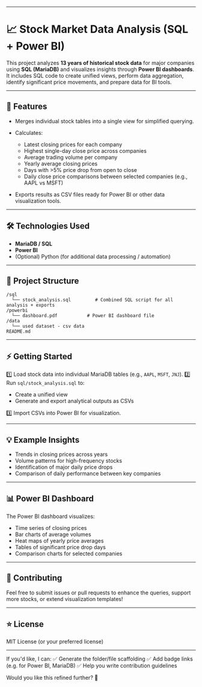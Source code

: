 

---

# 📈 Stock Market Data Analysis (SQL + Power BI)

This project analyzes **13 years of historical stock data** for major companies using **SQL (MariaDB)** and visualizes insights through **Power BI dashboards**.
It includes SQL code to create unified views, perform data aggregation, identify significant price movements, and prepare data for BI tools.

---

## 🚀 **Features**

* Merges individual stock tables into a single view for simplified querying.
* Calculates:

  * Latest closing prices for each company
  * Highest single-day close price across companies
  * Average trading volume per company
  * Yearly average closing prices
  * Days with >5% price drop from open to close
  * Daily close price comparisons between selected companies (e.g., AAPL vs MSFT)
* Exports results as CSV files ready for Power BI or other data visualization tools.

---

## 🛠 **Technologies Used**

* **MariaDB / SQL**
* **Power BI**
* (Optional) Python (for additional data processing / automation)

---

## 📂 **Project Structure**

```
/sql
  └── stock_analysis.sql         # Combined SQL script for all analysis + exports
/powerbi
  └── dashboard.pdf           # Power BI dashboard file 
/data
  └── used dataset - csv data
README.md
```

---

## ⚡ **Getting Started**

1️⃣ Load stock data into individual MariaDB tables (e.g., `AAPL`, `MSFT`, `JNJ`).
2️⃣ Run `sql/stock_analysis.sql` to:

* Create a unified view
* Generate and export analytical outputs as CSVs

3️⃣ Import CSVs into Power BI for visualization.

---

## 💡 **Example Insights**

* Trends in closing prices across years
* Volume patterns for high-frequency stocks
* Identification of major daily price drops
* Comparison of daily performance between key companies

---

## 📊 **Power BI Dashboard**

The Power BI dashboard visualizes:

* Time series of closing prices
* Bar charts of average volumes
* Heat maps of yearly price averages
* Tables of significant price drop days
* Comparison charts for selected companies

---

## 🙌 **Contributing**

Feel free to submit issues or pull requests to enhance the queries, support more stocks, or extend visualization templates!

---

## ⭐ **License**

MIT License (or your preferred license)

---

If you'd like, I can:
✅ Generate the folder/file scaffolding
✅ Add badge links (e.g. for Power BI, MariaDB)
✅ Help you write contribution guidelines

Would you like this refined further? 🚀
